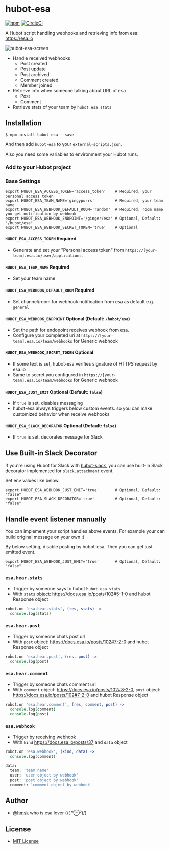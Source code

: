 # hubot-esa

[![npm](http://img.shields.io/npm/v/hubot-esa.svg)](https://www.npmjs.com/package/hubot-esa)
[![CircleCI](https://img.shields.io/circleci/project/hmsk/hubot-esa.svg)](https://circleci.com/gh/hmsk/hubot-esa)

A Hubot script handling webhooks and retrieving info from esa: https://esa.io

![hubot-esa-screen ](https://cloud.githubusercontent.com/assets/85887/16569333/2517c0e4-41ea-11e6-9cb8-b436ec1625df.gif)

- Handle received webhooks
  - Post created
  - Post update
  - Post archived
  - Comment created
  - Member joined
- Retrieve info when someone talking about URL of esa
  - Post
  - Comment
- Retrieve stats of your team by `hubot esa stats`

## Installation

```
$ npm install hubot-esa --save
```

And then add `hubot-esa` to your `external-scripts.json`.

Also you need some variables to environment your Hubot runs.

### Add to your Hubot project

### Base Settings

```
export HUBOT_ESA_ACCESS_TOKEN='access_token'    # Required, your personal access token
export HUBOT_ESA_TEAM_NAME='gingypurrs'         # Required, your team name
export HUBOT_ESA_WEBHOOK_DEFAULT_ROOM='random'  # Required, room name you get notification by webhook
export HUBOT_ESA_WEBHOOK_ENDPOINT='/ginger/esa' # Optional, Default: "/hubot/esa"
export HUBOT_ESA_WEBHOOK_SECRET_TOKEN='true'    # Optional
```

#### `HUBOT_ESA_ACCESS_TOKEN` Required

- Generate and set your "Personal access token" from `https://[your-team].esa.io/user/applications`.

#### `HUBOT_ESA_TEAM_NAME` Required

- Set your team name

#### `HUBOT_ESA_WEBHOOK_DEFAULT_ROOM` Required

- Set channel/room.for webhook notification from esa as default e.g. `general`

#### `HUBOT_ESA_WEBHOOK_ENDPOINT` Optional (Default: `/hubot/esa`)

- Set the path for endopoint receives webhook from esa.
- Configure your completed uri at `https://[your-team].esa.io/team/webhooks` for Generic webhook

#### `HUBOT_ESA_WEBHOOK_SECRET_TOKEN` Optional

- If some text is set, hubot-esa verifies signature of HTTPS request by esa.io
- Same to secret you configured in `https://[your-team].esa.io/team/webhooks` for Generic webhook

#### `HUBOT_ESA_JUST_EMIT` Optional (Default: `false`)

- If `true` is set, disables messaging
- hubot-esa always triggers below custom events. so you can make customized behavior when receive webhooks

#### `HUBOT_ESA_SLACK_DECORATOR` Optional (Default: `false`)

- If `true` is set, decorates message for Slack

## Use Built-in Slack Decorator

If you're using Hubot for Slack with [hubot-slack](https://www.npmjs.com/package/hubot-slack), you can use built-in Slack decorator implemented for `slack.attachment` event.

Set env values like below.

```
export HUBOT_ESA_WEBHOOK_JUST_EMIT='true'       # Optional, Default: "false"
export HUBOT_ESA_SLACK_DECORATOR='true'         # Optional, Default: "false"
```

## Handle event listener manually

You can implement your script handles above events. For example your can build original message on your own :)

By below setting, disable posting by hubot-esa. Then you can get just emitted event.

```
export HUBOT_ESA_WEBHOOK_JUST_EMIT='true'       # Optional, Default: "false"
```

### `esa.hear.stats`

- Trigger by someone says to hubot `hubot esa stats`
- With `stats` object: https://docs.esa.io/posts/102#5-1-0 and hubot Response object

```coffeescript
robot.on 'esa.hear.stats', (res, stats) ->
  console.log(stats)
```

### `esa.hear.post`

- Trigger by someone chats post url
- With `post` object: https://docs.esa.io/posts/102#7-2-0 and hubot Response object

```coffeescript
robot.on 'esa.hear.post', (res, post) ->
  console.log(post)
```

### `esa.hear.comment`

- Trigger by someone chats comment url
- With `comment` object: https://docs.esa.io/posts/102#8-2-0, `post` object: https://docs.esa.io/posts/102#7-2-0 and hubot Response object

```coffeescript
robot.on 'esa.hear.comment', (res, comment, post) ->
  console.log(comment)
  console.log(post)
```

### `esa.webhook`

- Trigger by receiving webhook
- With `kind` https://docs.esa.io/posts/37 and `data` object

```coffeescript
robot.on 'esa.webhook', (kind, data) ->
  console.log(comment)
```

```coffeescript
data:
  team: 'team name'
  user: 'user object by webhook'
  post: 'post object by webhook'
  comment: 'comment object by webhook'
```

## Author

- [@hmsk](http://hmsk.me) who is esa lover (\\( ⁰⊖⁰)/)

## License

- [MIT License](https://github.com/hmsk/hubot-esa/blob/master/LICENSE)
